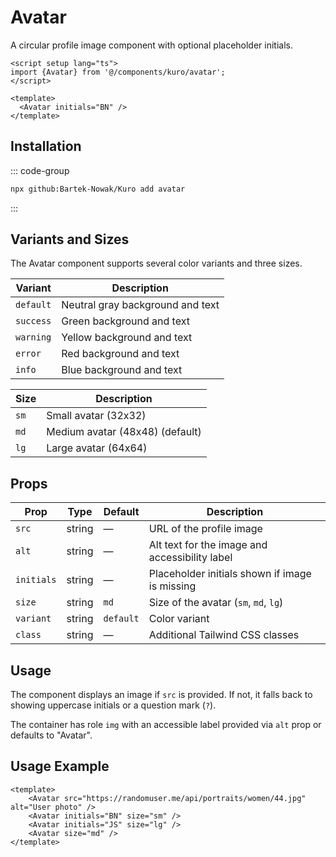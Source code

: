 # Avatar

A circular profile image component with optional placeholder initials.

```vue
<script setup lang="ts">
import {Avatar} from '@/components/kuro/avatar';
</script>

<template>
  <Avatar initials="BN" />
</template>
```

## Installation

::: code-group

```bash
npx github:Bartek-Nowak/Kuro add avatar
```

:::

## Variants and Sizes

The Avatar component supports several color variants and three sizes.

| Variant   | Description                      |
| --------- | -------------------------------- |
| `default` | Neutral gray background and text |
| `success` | Green background and text        |
| `warning` | Yellow background and text       |
| `error`   | Red background and text          |
| `info`    | Blue background and text         |

| Size | Description                     |
| ---- | ------------------------------- |
| `sm` | Small avatar (32x32)            |
| `md` | Medium avatar (48x48) (default) |
| `lg` | Large avatar (64x64)            |

## Props

| Prop       | Type   | Default   | Description                                    |
| ---------- | ------ | --------- | ---------------------------------------------- |
| `src`      | string | —         | URL of the profile image                       |
| `alt`      | string | —         | Alt text for the image and accessibility label |
| `initials` | string | —         | Placeholder initials shown if image is missing |
| `size`     | string | `md`      | Size of the avatar (`sm`, `md`, `lg`)          |
| `variant`  | string | `default` | Color variant                                  |
| `class`    | string | —         | Additional Tailwind CSS classes                |

## Usage

The component displays an image if `src` is provided. If not, it falls back to showing uppercase initials or a question mark (`?`).

The container has role `img` with an accessible label provided via `alt` prop or defaults to "Avatar".

## Usage Example

```vue
<template>
    <Avatar src="https://randomuser.me/api/portraits/women/44.jpg" alt="User photo" />
    <Avatar initials="BN" size="sm" />
    <Avatar initials="JS" size="lg" />
    <Avatar size="md" />
</template>
```